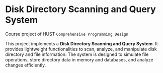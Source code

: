 # Disk Directory Scanning and Query System
Course project of HUST `Comprehensive Programming Design`

This project implements a **Disk Directory Scanning and Query System**. It provides lightweight functionalities to scan, analyze, and manipulate disk directory and file information. The system is designed to simulate file operations, store directory data in memory and databases, and analyze changes efficiently.
